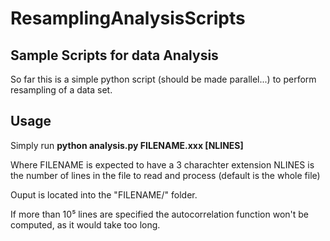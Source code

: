 # ResamplingAnalysisScripts

## Sample Scripts for data Analysis
So far this is a simple python script (should be made parallel...) to perform resampling of a data set.

## Usage
Simply run __python analysis.py FILENAME.xxx [NLINES]__

Where FILENAME is expected to have a 3 charachter extension NLINES is the number of lines in the file to read and process (default is the whole file)

Ouput is located into the "FILENAME/" folder.

If more than 10⁵ lines are specified the autocorrelation function won't be computed, as it would take too long.
